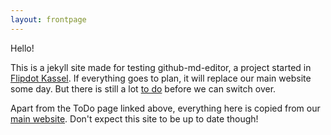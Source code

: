 ```yaml
---
layout: frontpage
---
```


Hello!

This is a jekyll site made for testing github-md-editor, a project started in
[Flipdot Kassel][flipdot.org]. If everything goes to plan, it will replace our
main website some day. But there is still a lot [to do](/new-site-todo) before
we can switch over.

Apart from the ToDo page linked above, everything here is copied from our
[main website][flipdot.org]. Don't expect this site to be up to date though!

[flipdot.org]: https://flipdot.org/
